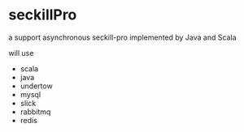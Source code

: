 # seckillPro
a  support asynchronous seckill-pro implemented by Java and  Scala 

will use
* scala
* java
* undertow
* mysql
* slick
* rabbitmq
* redis
